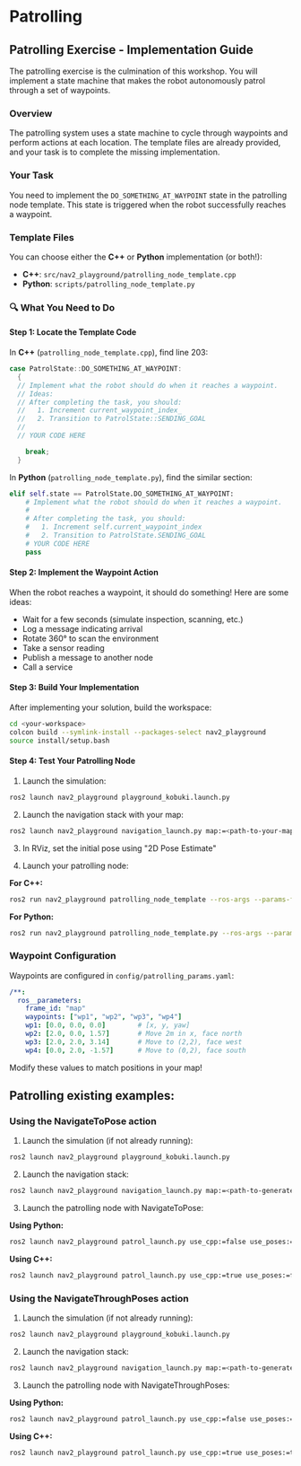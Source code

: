
# Patrolling


## Patrolling Exercise - Implementation Guide

The patrolling exercise is the culmination of this workshop. You will implement a state machine that makes the robot autonomously patrol through a set of waypoints.

###  Overview

The patrolling system uses a state machine to cycle through waypoints and perform actions at each location. The template files are already provided, and your task is to complete the missing implementation.

###  Your Task

You need to implement the `DO_SOMETHING_AT_WAYPOINT` state in the patrolling node template. This state is triggered when the robot successfully reaches a waypoint.

### Template Files

You can choose either the **C++** or **Python** implementation (or both!):

- **C++**: `src/nav2_playground/patrolling_node_template.cpp`
- **Python**: `scripts/patrolling_node_template.py`

### 🔍 What You Need to Do

#### Step 1: Locate the Template Code

In **C++** (`patrolling_node_template.cpp`), find line 203:
```cpp
case PatrolState::DO_SOMETHING_AT_WAYPOINT:
  {
  // Implement what the robot should do when it reaches a waypoint.
  // Ideas:
  // After completing the task, you should:
  //   1. Increment current_waypoint_index_
  //   2. Transition to PatrolState::SENDING_GOAL
  //
  // YOUR CODE HERE

    break;
  }
```

In **Python** (`patrolling_node_template.py`), find the similar section:
```python
elif self.state == PatrolState.DO_SOMETHING_AT_WAYPOINT:
    # Implement what the robot should do when it reaches a waypoint.
    #
    # After completing the task, you should:
    #   1. Increment self.current_waypoint_index
    #   2. Transition to PatrolState.SENDING_GOAL
    # YOUR CODE HERE
    pass
```

#### Step 2: Implement the Waypoint Action

When the robot reaches a waypoint, it should do something! Here are some ideas:

- Wait for a few seconds (simulate inspection, scanning, etc.)
- Log a message indicating arrival
- Rotate 360° to scan the environment
- Take a sensor reading
- Publish a message to another node
- Call a service

#### Step 3: Build Your Implementation

After implementing your solution, build the workspace:

```bash
cd <your-workspace>
colcon build --symlink-install --packages-select nav2_playground
source install/setup.bash
```

#### Step 4: Test Your Patrolling Node

1. Launch the simulation:
```bash
ros2 launch nav2_playground playground_kobuki.launch.py
```

2. Launch the navigation stack with your map:
```bash
ros2 launch nav2_playground navigation_launch.py map:=<path-to-your-map.yaml>
```

3. In RViz, set the initial pose using "2D Pose Estimate"

4. Launch your patrolling node:

**For C++:**
```bash
ros2 run nav2_playground patrolling_node_template --ros-args --params-file src/roscon2025_workshop/nav2_playground/config/patrolling_params.yaml
```

**For Python:**
```bash
ros2 run nav2_playground patrolling_node_template.py --ros-args --params-file src/roscon2025_workshop/nav2_playground/config/patrolling_params.yaml
```

### Waypoint Configuration

Waypoints are configured in `config/patrolling_params.yaml`:

```yaml
/**:
  ros__parameters:
    frame_id: "map"
    waypoints: ["wp1", "wp2", "wp3", "wp4"]
    wp1: [0.0, 0.0, 0.0]        # [x, y, yaw]
    wp2: [2.0, 0.0, 1.57]       # Move 2m in x, face north
    wp3: [2.0, 2.0, 3.14]       # Move to (2,2), face west
    wp4: [0.0, 2.0, -1.57]      # Move to (0,2), face south
```

Modify these values to match positions in your map!



## Patrolling existing examples:


### Using the NavigateToPose action

1. Launch the simulation (if not already running):
```bash
ros2 launch nav2_playground playground_kobuki.launch.py
```

2. Launch the navigation stack:
```bash
ros2 launch nav2_playground navigation_launch.py map:=<path-to-generated-yaml>
```

3. Launch the patrolling node with NavigateToPose:

**Using Python:**
```bash
ros2 launch nav2_playground patrol_launch.py use_cpp:=false use_poses:=false
```

**Using C++:**
```bash
ros2 launch nav2_playground patrol_launch.py use_cpp:=true use_poses:=false
```

### Using the NavigateThroughPoses action

1. Launch the simulation (if not already running):
```bash
ros2 launch nav2_playground playground_kobuki.launch.py
```

2. Launch the navigation stack:
```bash
ros2 launch nav2_playground navigation_launch.py map:=<path-to-generated-yaml>
```

3. Launch the patrolling node with NavigateThroughPoses:

**Using Python:**
```bash
ros2 launch nav2_playground patrol_launch.py use_cpp:=false use_poses:=true
```

**Using C++:**
```bash
ros2 launch nav2_playground patrol_launch.py use_cpp:=true use_poses:=true
```




